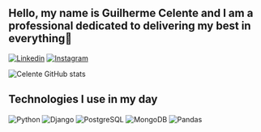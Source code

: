 ## Hello, my name is Guilherme Celente and I am a professional dedicated to delivering my best in everything👋

[![Linkedin](https://img.shields.io/badge/LinkedIn-0077B5?style=for-the-badge&logo=linkedin&logoColor=white)]((https://www.linkedin.com/in/guilherme-celente-7105ba2bb/))
[![Instagram](https://img.shields.io/badge/Instagram-E4405F?style=for-the-badge&logo=instagram&logoColor=white)](https://www.instagram.com/celenteguilherme/)

![Celente GitHub stats](https://github-readme-stats.vercel.app/api?username=g-celente&show_icons=true&theme=radical)

## Technologies I use in my day

<div style="display: inline_block">
  <img align="center" alt="Python" src="https://img.shields.io/badge/Python-3776AB?style=for-the-badge&logo=python&logoColor=white" />
  <img align="center" alt="Django" src="https://img.shields.io/badge/Django-3776AB?style=for-the-badge&logo=django&logoColor="red" />
  <img align="center" alt="PostgreSQL" src="https://img.shields.io/badge/PostgreSQL-00000F?style=for-the-badge&logo=PostgreSQL&logoColor=white" />
  <img align="center" alt="MongoDB" src="https://img.shields.io/badge/MongoDB-4EA94B?style=for-the-badge&logo=mongodb&logoColor=white" />
  <img align="center" alt="Pandas" src="https://img.shields.io/badge/Pandas-F7DF1E?style=for-the-badge&logo=pandas&logoColor=black" /
</div><br/>
